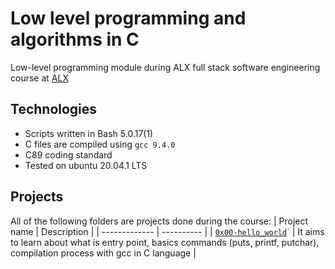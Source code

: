 # Low level programming and algorithms in C

Low-level programming module during ALX full stack software engineering course at [ALX](https://www.alxafrica.com/)

## Technologies

- Scripts written in Bash 5.0.17(1)
- C files are compiled using `gcc 9.4.0`
- C89 coding standard
- Tested on ubuntu 20.04.1 LTS

## Projects

All of the following folders are projects done during the course:
| Project name | Description |
| ------------- | ---------- |
| [`0x00-hello_world`](/alx-low_level_programming/0x00-hello_world/)` | It aims to learn about what is entry point, basics commands (puts, printf, putchar), compilation process with gcc in C language |
